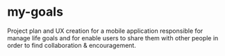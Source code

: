 # my-goals
Project plan and UX creation for a mobile application responsible for manage life goals and for enable users to share them with other people in order to find collaboration &amp; encouragement.
